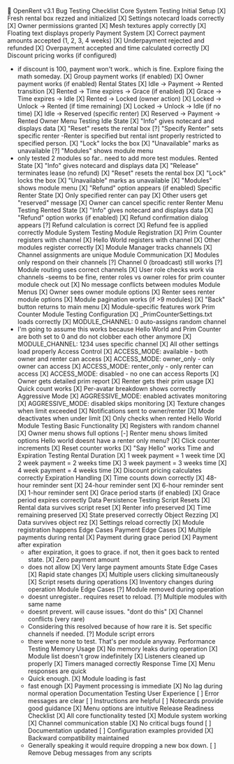 🧪 OpenRent v3.1 Bug Testing Checklist
Core System Testing
Initial Setup
[X] Fresh rental box rezzed and initialized
[X] Settings notecard loads correctly
[X] Owner permissions granted
[X] Mesh textures apply correctly
[X] Floating text displays properly
Payment System
[X] Correct payment amounts accepted (1, 2, 3, 4 weeks)
[X] Underpayment rejected and refunded
[X] Overpayment accepted and time calculated correctly
[X] Discount pricing works (if configured)
- if discount is 100, payment won't work.. which is fine. Explore fixing the math someday.
[X] Group payment works (if enabled)
[X] Owner payment works (if enabled)
Rental States
[X] Idle → Payment → Rented transition
[X] Rented → Time expires → Grace (if enabled)
[X] Grace → Time expires → Idle
[X] Rented → Locked (owner action)
[X] Locked → Unlock → Rented (if time remaining)
[X] Locked → Unlock → Idle (if no time)
[X] Idle → Reserved (specific renter)
[X] Reserved → Payment → Rented
Owner Menu Testing
Idle State
[X] "Info" gives notecard and displays data
[X] "Reset" resets the rental box
[?] "Specify Renter" sets specific renter
-Renter is specified but rental isnt properly restricted to specified person.
[X] "Lock" locks the box
[X] "Unavailable" marks as unavailable
[?] "Modules" shows module menu
- only tested 2 modules so far.. need to add more test modules.
Rented State
[X] "Info" gives notecard and displays data
[X] "Release" terminates lease (no refund)
[X] "Reset" resets the rental box
[X] "Lock" locks the box
[X] "Unavailable" marks as unavailable
[X] "Modules" shows module menu
[X] "Refund" option appears (if enabled)
Specific Renter State
[X] Only specified renter can pay
[X] Other users get "reserved" message
[X] Owner can cancel specific renter
Renter Menu Testing
Rented State
[X] "Info" gives notecard and displays data
[X] "Refund" option works (if enabled)
[X] Refund confirmation dialog appears
[?] Refund calculation is correct
[X] Refund fee is applied correctly
Module System Testing
Module Registration
[X] Prim Counter registers with channel
[X] Hello World registers with channel
[X] Other modules register correctly
[X] Module Manager tracks channels
[X] Channel assignments are unique
Module Communication
[X] Modules only respond on their channels
[?] Channel 0 (broadcast) still works
[?] Module routing uses correct channels
[X] User role checks work via channels
-seems to be fine, renter roles vs owner roles for prim counter module check out
[X] No message conflicts between modules
Module Menus
[X] Owner sees owner module options
[X] Renter sees renter module options
[X] Module pagination works (if >9 modules)
[X] "Back" button returns to main menu
[X] Module-specific features work
Prim Counter Module Testing
Configuration
[X] _PrimCounterSettings.txt loads correctly
[X] MODULE_CHANNEL: 0 auto-assigns random channel
- I'm going to assume this works because Hello World and Prim Counter are both set to 0 and do not clobber each other anymore
[X] MODULE_CHANNEL: 1234 uses specific channel
[X] All other settings load properly
Access Control
[X] ACCESS_MODE: available - both owner and renter can access
[X] ACCESS_MODE: owner_only - only owner can access
[X] ACCESS_MODE: renter_only - only renter can access
[X] ACCESS_MODE: disabled - no one can access
Reports
[X] Owner gets detailed prim report
[X] Renter gets their prim usage
[X] Quick count works
[X] Per-avatar breakdown shows correctly
Aggressive Mode
[X] AGGRESSIVE_MODE: enabled activates monitoring
[X] AGGRESSIVE_MODE: disabled skips monitoring
[X] Texture changes when limit exceeded
[X] Notifications sent to owner/renter
[X] Mode deactivates when under limit
[X] Only checks when rented
Hello World Module Testing
Basic Functionality
[X] Registers with random channel
[X] Owner menu shows full options
[-] Renter menu shows limited options
Hello world doesnt have a renter only menu?
[X] Click counter increments
[X] Reset counter works
[X] "Say Hello" works
Time and Expiration Testing
Rental Duration
[X] 1 week payment = 1 week time
[X] 2 week payment = 2 weeks time
[X] 3 week payment = 3 weeks time
[X] 4 week payment = 4 weeks time
[X] Discount pricing calculates correctly
Expiration Handling
[X] Time counts down correctly
[X] 48-hour reminder sent
[X] 24-hour reminder sent
[X] 6-hour reminder sent
[X] 1-hour reminder sent
[X] Grace period starts (if enabled)
[X] Grace period expires correctly
Data Persistence Testing
Script Resets
[X] Rental data survives script reset
[X] Renter info preserved
[X] Time remaining preserved
[X] State preserved correctly
Object Rezzing
[X] Data survives object rez
[X] Settings reload correctly
[X] Module registration happens
Edge Cases
Payment Edge Cases
[X] Multiple payments during rental
[X] Payment during grace period
[X] Payment after expiration
    - after expiration, it goes to grace. if not, then it goes back to rented state.
[X] Zero payment amount
    - does not allow
[X] Very large payment amounts
State Edge Cases
[X] Rapid state changes
[X] Multiple users clicking simultaneously
[X] Script resets during operations
[X] Inventory changes during operation
Module Edge Cases
[?] Module removed during operation
    - doesnt unregister.. requires reset to reload. 
[?] Multiple modules with same name
    - doesnt prevent. will cause issues. "dont do this"
[X] Channel conflicts (very rare)
    - Considering this resolved because of how rare it is. Set specific channels if needed.
[?] Module script errors
    - there were none to test. That's per module anyway.
Performance Testing
Memory Usage
[X] No memory leaks during operation
[X] Module list doesn't grow indefinitely
[X] Listeners cleaned up properly
[X] Timers managed correctly
Response Time
[X] Menu responses are quick
    - Quick enough.
[X] Module loading is fast
    - fast enough
[X] Payment processing is immediate
[X] No lag during normal operation
Documentation Testing
User Experience
[ ] Error messages are clear
[ ] Instructions are helpful
[ ] Notecards provide good guidance
[X] Menu options are intuitive
Release Readiness Checklist
[X] All core functionality tested
[X] Module system working
[X] Channel communication stable
[X] No critical bugs found
[ ] Documentation updated
[ ] Configuration examples provided
[X] Backward compatibility maintained
    - Generally speaking it would require dropping a new box down.
[ ] Remove Debug messages from any scripts